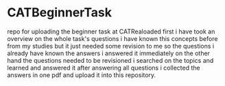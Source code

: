 # CATBeginnerTask
repo for uploading the beginner task at CATRealoaded
first i have took an overview on the whole task's questions
i have known this concepts before from my studies but it just needed some revision to me 
so the questions i already have known the answers i answered it immediately 
on the other hand the questions needed to be revisioned i searched on the topics and learned and answered it
after answering all questions i collected the answers in one pdf and upload it into this repository.
